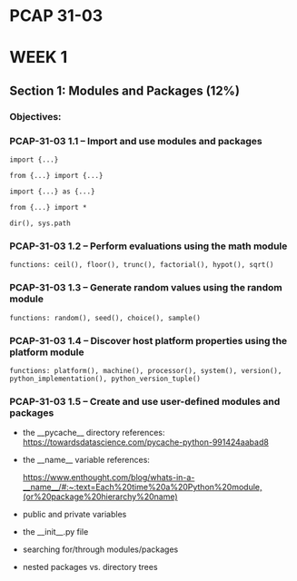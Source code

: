 # PCAP 31-03

# WEEK 1

## Section 1: Modules and Packages (12%)

### Objectives:

### PCAP-31-03 1.1 – Import and use modules and packages

```
import {...}

from {...} import {...}

import {...} as {...}

from {...} import *

```

`dir(), sys.path`

### PCAP-31-03 1.2 – Perform evaluations using the math module

`functions: ceil(), floor(), trunc(), factorial(), hypot(), sqrt()`

### PCAP-31-03 1.3 – Generate random values using the random module

`functions: random(), seed(), choice(), sample()`

### PCAP-31-03 1.4 – Discover host platform properties using the platform module

`functions: platform(), machine(), processor(), system(), version(), python_implementation(), python_version_tuple()`

### PCAP-31-03 1.5 – Create and use user-defined modules and packages

- the \_\_pycache\_\_ directory
  references:
  https://towardsdatascience.com/pycache-python-991424aabad8

- the \_\_name\_\_ variable
  references:

  https://www.enthought.com/blog/whats-in-a-__name__/#:~:text=Each%20time%20a%20Python%20module,(or%20package%20hierarchy%20name)

- public and private variables

- the \_\_init\_\_.py file
- searching for/through modules/packages
- nested packages vs. directory trees
